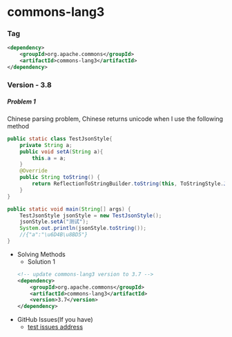 # commons-lang3

### Tag
```xml
<dependency>
    <groupId>org.apache.commons</groupId>
    <artifactId>commons-lang3</artifactId>
</dependency>
```

### Version - 3.8
##### Problem 1
Chinese parsing problem, Chinese returns unicode when I use the following method
```java
public static class TestJsonStyle{
    private String a;
    public void setA(String a){
        this.a = a;
    }
    @Override
    public String toString() {
        return ReflectionToStringBuilder.toString(this, ToStringStyle.JSON_STYLE);
    }
}

public static void main(String[] args) {
    TestJsonStyle jsonStyle = new TestJsonStyle();
    jsonStyle.setA("测试");
    System.out.println(jsonStyle.toString());
    //{"a":"\u6D4B\u8BD5"}
}
```
* Solving Methods
    * Solution 1
    ``` xml
    <!-- update commons-lang3 version to 3.7 -->
    <dependency>
        <groupId>org.apache.commons</groupId>
        <artifactId>commons-lang3</artifactId>
        <version>3.7</version>
    </dependency>
    ``` 
* GitHub Issues(If you have)
    * [test issues address](./commons-lang3.md)
